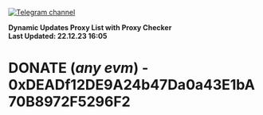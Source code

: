 [![Telegram channel](https://img.shields.io/endpoint?url=https://runkit.io/damiankrawczyk/telegram-badge/branches/master?url=https://t.me/n4z4v0d)](https://t.me/n4z4v0d) 

**Dynamic Updates Proxy List with Proxy Checker**  
**Last Updated: 22.12.23 16:05**

# DONATE (_any evm_) - 0xDEADf12DE9A24b47Da0a43E1bA70B8972F5296F2
